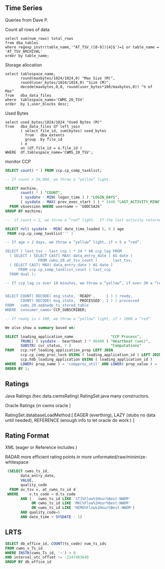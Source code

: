 
## Time Series

Queries from Dave P.

Count all rows of data

```
select sum(num_rows) total_rows
from dba_tables 
where regexp_instr(table_name,'^AT_TSV_([0-9]){4}$')=1 or table_name = 'AT_TSV_ARCHIVAL'
order by table_name;
```


Storage allocation
```
select tablespace_name, 
       round(maxbytes/1024/1024,0) "Max Size (M)", 
       round(user_bytes/1024/1024,0) "Size (M)", 
       decode(maxbytes,0,0, round(user_bytes*100/maxbytes,0)) "% of Max" 
from   dba_data_files 
where  tablespace_name='CWMS_20_TSV'
order  by 1,user_blocks desc;

```

Used Bytes

```
select used_bytes/1024/1024 "Used Bytes (M)"
from   dba_data_files df left join 
       ( select file_id, sum(bytes) used_bytes
         from   dba_extents
         group  by file_id
       ) e
       on (df.file_id = e.file_id )
WHERE  df.tablespace_name='CWMS_20_TSV';

```

 monitor CCP

```sql
SELECT count( * ) FROM ccp.cp_comp_tasklist;

-- If count > 50,000, we throw a “yellow” light.

SELECT machine,
       count( * ) "COUNT",
       ( sysdate - MIN( logon_time ) ) "LOGIN_DAYS",
       ( sysdate - MAX( prev_exec_start ) ) * 1440 "LAST_ACTIVITY_MINUTES"
  FROM v$session WHERE username = ‘G0DCSA26’
GROUP BY machine;

--  if count < 2, we throw a “red” light.  If the last activity returned is > 15 minutes, we throw a “yellow”, if > 60 a “red”.  The machine and login days are just displayed.

SELECT nvl( sysdate - MIN( date_time_loaded ), 0 ) age
 FROM ccp.cp_comp_tasklist''' )

-- If age > 2 days, we throw a “yellow” light, if > 5 a “red”.

SELECT ( last_tsv - last_ccp ) * 24 * 60 ccp_lag FROM
  ( SELECT ( SELECT CAST( MAX( data_entry_date ) AS date )
               FROM cwms_20.at_tsv_count )       last_tsv,
  ( SELECT CAST( MAX( data_entry_date ) AS date )
      FROM ccp.cp_comp_tasklist_count ) last_ccp
  FROM dual );

-- If ccp_lag is over 10 minutes, we throw a “yellow”, if over 30 a “red”


SELECT COUNT( DECODE( msg_state, 'READY',     1 ) ) ready,
       COUNT( DECODE( msg_state, 'PROCESSED', 1 ) ) processed
FROM   cwms_20.aq$nwdp_ts_stored_table
WHERE  consumer_name='CCP_SUBSCRIBER;

-- If ready is > 100, we throw a “yellow” light, if > 1000 a “red”

We also show a summary based on:

SELECT loading_application_name                 "CCP Process",
       TRUNC( ( sysdate - heartbeat ) * 86400 ) "Heartbeat (sec)",
       SUBSTR( cur_status, 7 )                  "Computations"
FROM   ccp.ref_loading_application_prop LEFT JOIN
       ccp.cp_comp_proc_lock USING ( loading_application_id ) LEFT JOIN
       ccp.hdb_loading_application USING ( loading_application_id )
WHERE  LOWER( prop_name ) = 'compproc_util' AND LOWER( prop_value ) = 'true'
ORDER BY 1;


```



## Ratings


Java Ratings  (hec.data.cwmsRating)    RatingSet.java  many constructors. 

Oracle Ratings (in cwms oracle )

RatingSet.databaseLoadMethod.[
EAGER (everthing),
LAZY (stubs no data until needed),
REFERENCE (enough info to let oracle do work )
]
 

## Rating Format

XML  (eager or Reference includes <rating-points>)

RADAR  more efficient rating points in more unformated/raw/minimize-whitespace
 
  
  
```sql 
 (SELECT cwms_ts_id,
       data_entry_date,
       VALUE,
       quality_code
  FROM av_tsv v, at_cwms_ts_id d
 WHERE     v.ts_code = d.ts_code
       AND (   cwms_ts_id LIKE 'STJ%Flow%1Hour%Best-NWDM'
            OR cwms_ts_id LIKE 'MKC%Flow%1Hour%Best-NWDM'
            OR cwms_ts_id LIKE 'HEMO%Flow%1Hour%Best-NWDM')
       AND quality_code=5
       AND date_time > SYSDATE - 1)


```


## LRTS

```sql
SELECT db_office_id, COUNT(ts_code) num_ts_ids
FROM cwms_v_Ts_id
WHERE INSTR(cwms_Ts_id, '~') > 0
AND interval_utc_offset != -2147483648
GROUP BY db_office_id
```


